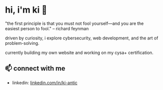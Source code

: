 # hi, i'm ki 👋  

"the first principle is that you must not fool yourself—and you are the easiest person to fool." – richard feynman  

driven by curiosity, i explore cybersecurity, web development, and the art of problem-solving.

currently building my own website and working on my cysa+ certification.

## 📫 connect with me  
- linkedin: [linkedin.com/in/ki-antic](https://linkedin.com/in/ki-antic)  
